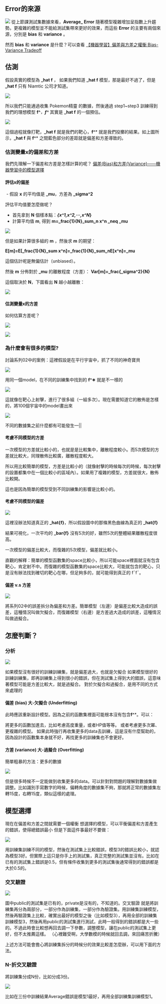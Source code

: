 ## Error的來源

![](res/chapter5-1.png)
從上節課測試集數據來看，**Average_ Error** 隨著模型複雜增加呈指數上升趨勢。更複雜的模型並不能給測試集帶來更好的效果，而這些 **Error** 的主要有兩個來源，分​​別是 **bias** 和 **variance** 。

然而 **bias** 和 **variance** 是什麼？可以查看 [【機器學習】偏差與方差之權衡 Bias-Variance Tradeoff ](https://jason-chen-1992.weebly.com/home/-bias-variance-tradeoff)

## 估測

假設真實的模型為 **_hat f** ， 如果我們知道 **_hat f** 模型，那是最好不過了，但是 **_hat f** 只有 Niamtic 公司才知道。

![](res/chapter5-2.png)

所以我們只能通過收集 Pokemon精靈 的數據，然後通過 step1~step3 訓練得到我們的理想模型 **f^***，**f^*** 其實是 **_hat f** 的一個預估。

![](res/chapter5-3.png)

這個過程就像打靶，**_hat f** 就是我們的靶心，**f^*** 就是我們投擲的結果。如上圖所示，**_hat f** 與 **f^*** 之間藍色部分的差距就是偏差和方差導致的。

### 估測變量x的偏差和方差


我們先理解一下偏差和方差是怎樣計算的呢？ [偏差(Bias)和方差(Variance)——機器學習中的模型選擇](https:__segmentfault.com_a_1190000016447144)

#### 評估x的偏差



 - 假設 **x** 的平均值是 **_mu**，方差為 **_sigma^2**

評估平均值要怎麼做呢？

- 首先拿到 **N** 個樣本點：**_{x^1,x^2,···,x^N_}**
- 計算平均值 **m**, 得到 **m=_frac{1}{N}_sum_n x^n _neq _mu**

![](res/chapter5-4.png)

但是如果計算很多組的 **m** ，然後求 **m** 的期望：

****E[m]=E[_frac{1}{N}_sum x^n]=_frac{1}{N}_sum_nE[x^n]=_mu****

這個估計呢是無偏估計（unbiased）。

然後 **m** 分佈對於 **_mu** 的離散程度（方差）：
****Var[m]=_frac{_sigma^2}{N}****

這個取決於 **N**，下圖看出 **N** 越小越離散：

![](res/chapter5-5.png)

#### 估測變量x的方差

如何估算方差呢？

![](res/chapter5-6.png)

![](res/chapter5-7.png)

### 為什麼會有很多的模型?

討論系列02中的案例：這裡假設是在平行宇宙中，抓了不同的神奇寶貝

![](res/chapter5-8.png)

用同一個model，在不同的訓練集中找到的 **f^∗** 就是不一樣的

![](res/chapter5-9.png)

這就像在靶心上射擊，進行了很多組（一組多次）。現在需要知道它的散佈是怎樣的，將100個宇宙中的model畫出來

![](res/chapter5-10.png)

不同的數據集之前什麼都有可能發生—||


#### 考慮不同模型的方差

一次模型的方差就比較小的，也就是是比較集中，離散程度較小。而5次模型的方差就比較大，同理散佈比較廣，離散程度較大。

所以用比較簡單的模型，方差是比較小的（就像射擊的時候每次的時候，每次射擊的設置都集中在一個比較小的區域內）。如果用了複雜的模型，方差就很大，散佈比較開。

這也是因為簡單的模型受到不同訓練集的影響是比較小的。

#### 考慮不同模型的偏差

![](res/chapter5-11.png)

這裡沒辦法知道真正的 **_hat{f}**，所以假設圖中的那條黑色曲線為真正的 **_hat{f}**

結果可視化，一次平均的 **_bar{f}** 沒有5次的好，雖然5次的整體結果離散程度很高。



一次模型的偏差比較大，而復雜的5次模型，偏差就比較小。

直觀的解釋：簡單的模型函數集的space比較小，所以可能space裡面就沒有包含靶心，肯定射不中。而復雜的模型函數集的space比較大，可能就包含的靶心，只是沒有辦法找到確切的靶心在哪，但足夠多的，就可能得到真正的 f¯f¯。


#### 偏差 v.s 方差

![](res/chapter5-12.png)

將系列02中的誤差拆分為偏差和方差。簡單模型（左邊）是偏差比較大造成的誤差，這種情況叫做欠擬合，而復雜模型（右邊）是方差過大造成的誤差，這種情況叫做過擬合。

## 怎麼判斷？

### 分析

![](res/chapter5-13.png)

如果模型沒有很好的訓練訓練集，就是偏差過大，也就是欠擬合
如果模型很好的訓練訓練集，即再訓練集上得到很小的錯誤，但在測試集上得到大的錯誤，這意味著模型可能是方差比較大，就是過擬合。
對於欠擬合和過擬合，是用不同的方式來處理的

#### 偏差 (bias) 大-欠擬合 (Underfitting)

此時應該重新設計模型。因為之前的函數集裡面可能根本沒有包含**f^***。可以：


將更多的函數加進去，比如考慮高度重量，或者HP值等等。
或者考慮更多次冪、更複雜的模型。
如果此時強行再收集更多的data去訓練，這是沒有什麼幫助的，因為設計的函數集本身就不好，再找更多的訓練集也不會更好。

#### 方差 (variance) 大-過擬合 (Overfitting)

簡單粗暴的方法：更多的數據

![](res/chapter5-14.png)

但是很多時候不一定能做到收集更多的data。可以針對對問題的理解對數據集做調整。比如識別手寫數字的時候，偏轉角度的數據集不夠，那就將正常的數據集左轉15度，右轉15度，類似這樣的處理。

## 模型選擇



現在在偏差和方差之間就需要一個權衡
想選擇的模型，可以平衡偏差和方差產生的錯誤，使得總錯誤最小
但是下面這件事最好不要做：

![](res/chapter5-15.png)

用訓練集訓練不同的模型，然後在測試集上比較錯誤，模型3的錯誤比較小，就認為模型3好。但實際上這只是你手上的測試集，真正完整的測試集並沒有。比如在已有的測試集上錯誤是0.5，但有條件收集到更多的測試集後通常得到的錯誤都是大於0.5的。

### 交叉驗證

![](res/chapter5-16.png)

圖中public的測試集是已有的，private是沒有的，不知道的。交叉驗證 就是將訓練集再分為兩部分，一部分作為訓練集，一部分作為驗證集。用訓練集訓練模型，然後再驗證集上比較，確實出最好的模型之後（比如模型3），再用全部的訓練集訓練模型3，然後再用public的測試集進行測試，此時一般得到的錯誤都是大一些的。不過此時會比較想再回去調一下參數，調整模型，讓在public的測試集上更好，但不太推薦這樣。 （心裡難受啊，大學數模的時候就回去調，來回痛苦折騰）

上述方法可能會擔心將訓練集拆分的時候分的效果比較差怎麼辦，可以用下面的方法。

### N-折交叉驗證
將訓練集分成N份，比如分成3份。

![](res/chapter5-17.png)

比如在三份中訓練結果Average錯誤是模型1最好，再用全部訓練集訓練模型1。

